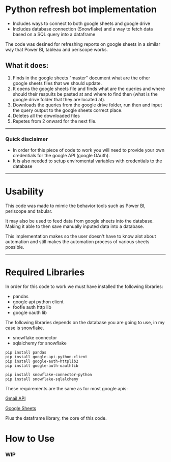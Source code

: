 # Python refresh bot implementation

- Includes ways to connect to both google sheets and google drive
- Includes database connection (Snowflake) and a way to fetch data based on a SQL query into a dataframe

The code was desined for refreshing reports on google sheets in a similar way that Power BI, tableau and periscope works.

## What it does:

1. Finds in the google sheets "master" document what are the other google sheets files that we should update.
1. It opens the google sheets file and finds what are the queries and where should their respults be pasted at and where to find then (what is the google drive folder that they are located at).
1. Downloads the queries from the google drive folder, run then and input the query output to the google sheets correct place.
1. Deletes all the downloaded files
1. Repetes from 2 onward for the next file.

---
### Quick disclaimer
- In order for this piece of code to work you will need to provide your own credentials for the google API (google OAuth).
- It is also needed to setup enviromental variables with credentials to the database

---
# Usability
This code was made to mimic the behavior tools such as Power BI, periscope and tabular.

It may also be used to feed data from google sheets into the database. Making it able to then save manually inputed data into a database.

This implementation makes so the user doesn't have to know alot about automation and still makes the automation process of various sheets possible.

---
# Required Libraries

In order for this code to work we must have installed the following libraries:

- pandas
- google api python client
- foofle auth http lib
- google oauth lib

The following libraries depends on the database you are going to use, in my case is snowflake.

- snowflake connector
- sqlalchemy for snowflake

```
pip install pandas
pip install google-api-python-client 
pip install google-auth-httplib2 
pip install google-auth-oauthlib

pip install snowflake-connector-python
pip install snowflake-sqlalchemy
```

These requirements are the same as for most google apis:

[Gmail API](https://developers.google.com/gmail/api/quickstart/python)

[Google Sheets](https://developers.google.com/people/quickstart/python)

Plus the dataframe library, the core of this code.

# How to Use

### WIP
